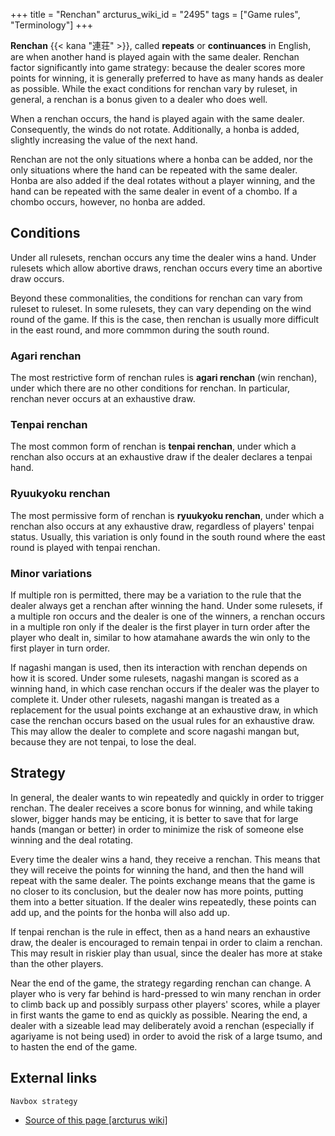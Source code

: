 +++
title = "Renchan"
arcturus_wiki_id = "2495"
tags = ["Game rules", "Terminology"]
+++

**Renchan** {{< kana "連荘" >}}, called **repeats** or **continuances** in English, are when another
hand is played again with the same dealer. Renchan factor significantly into game strategy: because
the dealer scores more points for winning, it is generally preferred to have as many hands as dealer
as possible. While the exact conditions for renchan vary by ruleset, in general, a renchan is a
bonus given to a dealer who does well.

When a renchan occurs, the hand is played again with the same dealer. Consequently, the winds do not
rotate. Additionally, a honba is added, slightly increasing the value of the next hand.

Renchan are not the only situations where a honba can be added, nor the only situations where the
hand can be repeated with the same dealer. Honba are also added if the deal rotates without a player
winning, and the hand can be repeated with the same dealer in event of a chombo. If a chombo occurs,
however, no honba are added.

## Conditions

Under all rulesets, renchan occurs any time the dealer wins a hand. Under rulesets which allow
abortive draws, renchan occurs every time an abortive draw occurs.

Beyond these commonalities, the conditions for renchan can vary from ruleset to ruleset. In some
rulesets, they can vary depending on the wind round of the game. If this is the case, then renchan
is usually more difficult in the east round, and more commmon during the south round.

### Agari renchan

The most restrictive form of renchan rules is **agari renchan** (win renchan), under which there are
no other conditions for renchan. In particular, renchan never occurs at an exhaustive draw.

### Tenpai renchan

The most common form of renchan is **tenpai renchan**, under which a renchan also occurs at an
exhaustive draw if the dealer declares a tenpai hand.

### Ryuukyoku renchan

The most permissive form of renchan is **ryuukyoku renchan**, under which a renchan also occurs at
any exhaustive draw, regardless of players' tenpai status. Usually, this variation is only found in
the south round where the east round is played with tenpai renchan.

### Minor variations

If multiple ron is permitted, there may be a variation to the rule that the dealer always get a
renchan after winning the hand. Under some rulesets, if a multiple ron occurs and the dealer is one
of the winners, a renchan occurs in a multiple ron only if the dealer is the first player in turn
order after the player who dealt in, similar to how atamahane awards the win only to the first
player in turn order.

If nagashi mangan is used, then its interaction with renchan depends on how it is scored. Under some
rulesets, nagashi mangan is scored as a winning hand, in which case renchan occurs if the dealer was
the player to complete it. Under other rulesets, nagashi mangan is treated as a replacement for the
usual points exchange at an exhaustive draw, in which case the renchan occurs based on the usual
rules for an exhaustive draw. This may allow the dealer to complete and score nagashi mangan but,
because they are not tenpai, to lose the deal.

## Strategy

In general, the dealer wants to win repeatedly and quickly in order to trigger renchan. The dealer
receives a score bonus for winning, and while taking slower, bigger hands may be enticing, it is
better to save that for large hands (mangan or better) in order to minimize the risk of someone else
winning and the deal rotating.

Every time the dealer wins a hand, they receive a renchan. This means that they will receive the
points for winning the hand, and then the hand will repeat with the same dealer. The points exchange
means that the game is no closer to its conclusion, but the dealer now has more points, putting them
into a better situation. If the dealer wins repeatedly, these points can add up, and the points for
the honba will also add up.

If tenpai renchan is the rule in effect, then as a hand nears an exhaustive draw, the dealer is
encouraged to remain tenpai in order to claim a renchan. This may result in riskier play than usual,
since the dealer has more at stake than the other players.

Near the end of the game, the strategy regarding renchan can change. A player who is very far behind
is hard-pressed to win many renchan in order to climb back up and possibly surpass other players'
scores, while a player in first wants the game to end as quickly as possible. Nearing the end, a
dealer with a sizeable lead may deliberately avoid a renchan (especially if agariyame is not being
used) in order to avoid the risk of a large tsumo, and to hasten the end of the game.

## External links

`Navbox strategy`

- [Source of this page [arcturus wiki]](http://arcturus.su/wiki/Renchan)
